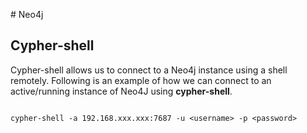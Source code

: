 # Neo4j

## Cypher-shell

Cypher-shell allows us to connect to a Neo4j instance using a shell remotely. Following is an example of how we can connect to an active/running instance of Neo4J using **cypher-shell**.

```shell

cypher-shell -a 192.168.xxx.xxx:7687 -u <username> -p <password>
```

